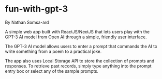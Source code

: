 # fun-with-gpt-3

By Nathan Somsa-ard

A simple web app built with ReactJS/NextJS that lets users play with the GPT-3 AI model from Open AI through a simple, friendly user interface.

The GPT-3 AI model allows users to enter a prompt that commands the AI to write something from a poem to a practical joke. 

The app also uses Local Storage API to store the collection of prompts and responses. To retrieve past records, simply type anything into the prompt entry box or select any of the sample prompts.